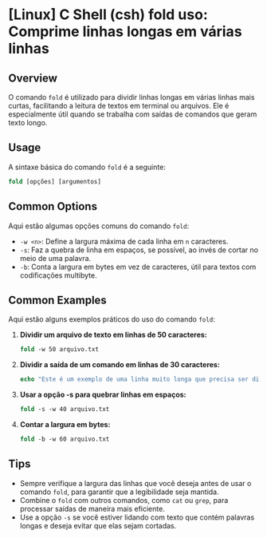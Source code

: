 # [Linux] C Shell (csh) fold uso: Comprime linhas longas em várias linhas

## Overview
O comando `fold` é utilizado para dividir linhas longas em várias linhas mais curtas, facilitando a leitura de textos em terminal ou arquivos. Ele é especialmente útil quando se trabalha com saídas de comandos que geram texto longo.

## Usage
A sintaxe básica do comando `fold` é a seguinte:

```csh
fold [opções] [argumentos]
```

## Common Options
Aqui estão algumas opções comuns do comando `fold`:

- `-w <n>`: Define a largura máxima de cada linha em `n` caracteres.
- `-s`: Faz a quebra de linha em espaços, se possível, ao invés de cortar no meio de uma palavra.
- `-b`: Conta a largura em bytes em vez de caracteres, útil para textos com codificações multibyte.

## Common Examples
Aqui estão alguns exemplos práticos do uso do comando `fold`:

1. **Dividir um arquivo de texto em linhas de 50 caracteres:**

   ```csh
   fold -w 50 arquivo.txt
   ```

2. **Dividir a saída de um comando em linhas de 30 caracteres:**

   ```csh
   echo "Este é um exemplo de uma linha muito longa que precisa ser dividida." | fold -w 30
   ```

3. **Usar a opção -s para quebrar linhas em espaços:**

   ```csh
   fold -s -w 40 arquivo.txt
   ```

4. **Contar a largura em bytes:**

   ```csh
   fold -b -w 60 arquivo.txt
   ```

## Tips
- Sempre verifique a largura das linhas que você deseja antes de usar o comando `fold`, para garantir que a legibilidade seja mantida.
- Combine o `fold` com outros comandos, como `cat` ou `grep`, para processar saídas de maneira mais eficiente.
- Use a opção `-s` se você estiver lidando com texto que contém palavras longas e deseja evitar que elas sejam cortadas.